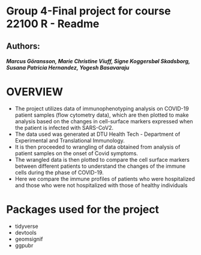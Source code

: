 # Group 4-Final project for course 22100 R - Readme

## Authors: 
##### Marcus Göransson, Marie Christine Viuff, Signe Koggersbøl Skadsborg, Susana Patricia Hernandez, Yogesh Basavaraju

# OVERVIEW
* The project utilizes data of immunophenotyping analysis on COVID-19 patient samples (flow cytometry data), which are then plotted to make analysis based on the changes in cell-surface markers expressed when the patient is infected with SARS-CoV2.  
* The data used was generated at DTU Health Tech - Department of Experimental and Translational Immunology.
* It is then proceeded to wrangling of data obtained from analysis of patient samples on the onset of Covid symptoms.
* The wrangled data is then plotted to compare the cell surface markers between different patients to understand the changes of the immune cells during the phase of COVID-19.
* Here we compare the immune profiles of patients who were hospitalized and those who were not hospitalized with those of healthy individuals


# Packages used for the project
* tidyverse
* devtools 
* geomsignif
* ggpubr